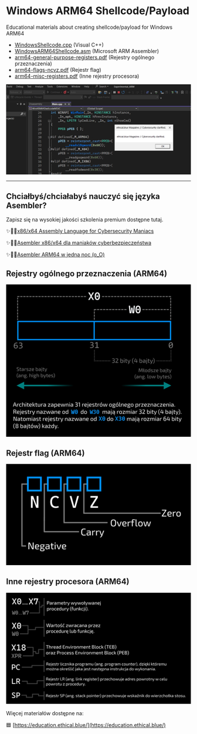# Windows ARM64 Shellcode/Payload
Educational materials about creating shellcode/payload for Windows ARM64

- [WindowsShellcode.cpp](WindowsShellcode.cpp) (Visual C++)
- [WindowsARM64Shellcode.asm](WindowsARM64Shellcode.asm) (Microsoft ARM Assembler)
- [arm64-general-purpose-registers.pdf](arm64-general-purpose-registers.pdf) (Rejestry ogólnego przeznaczenia)
- [arm64-flags-ncvz.pdf](arm64-flags-ncvz.pdf) (Rejestr flag)
- [arm64-misc-registers.pdf](arm64-flags-ncvz.pdf) (Inne rejestry procesora)

![Windows ARM64 Shellcode Executed](/img/executed.png)

--- 

## Chciałbyś/chciałabyś nauczyć się języka Asembler?

Zapisz się na wysokiej jakości szkolenia premium dostępne tutaj.

✨🧪💥[x86/x64 Assembly Language for Cybersecurity Maniacs](https://www.udemy.com/course/x86-x64-assembly-in-cybersecurity/)

✨🧪💥[Asembler x86/x64 dla maniaków cyberbezpieczeństwa](https://www.udemy.com/course/asembler-x86-x64-cyberbezpieczenstwo/)

✨🧪💥[Asembler ARM64 w jedną noc (o_O)](https://www.udemy.com/course/asembler-arm64-w-jedna-noc/)

## Rejestry ogólnego przeznaczenia (ARM64)
![Rejestry ogolnego przeznaczenia ARM64](/img/ARM_GPR_dark.png)

## Rejestr flag (ARM64)
![Rejestr flag ARM64](/img/FLAGS_dark.png)

## Inne rejestry procesora (ARM64)
![Inne rejestry ARM64](/img/MISC_dark.png)

Więcej materiałów dostępne na:

🟦 [https://education.ethical.blue/](https://education.ethical.blue/)
